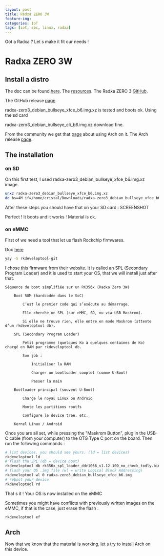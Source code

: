 ```yaml
---
layout: post
title: Radxa ZERO 3W
feature-img:
categories: IoT
tags: [iot, sbc, linux, radxa]
---
```


Got a Radxa ? Let s make it fit our needs !

# Radxa ZERO 3W

## Install a distro

The doc can be found [here](https://docs.radxa.com/en/zero/zero3).
The [resources](https://docs.radxa.com/en/zero/zero3/getting-started/download).
The Radxa ZERO 3 [GitHub](https://github.com/radxa-build/radxa-zero3).


The GitHub release [page](https://github.com/radxa-build/radxa-zero3/releases/tag/b6).


radxa-zero3_debian_bullseye_xfce_b6.img.xz is tested and boots ok. Using the sd card

radxa-zero3_debian_bullseye_cli_b6.img.xz download fine.

From the community we get that [page](https://forum.radxa.com/t/guide-arch-linux-for-single-board-computers/26042) about using Arch on it.
The Arch release [page](https://github.com/kwankiu/archlinux-installer/releases).

## The installation

### on SD
On this first test, I used radxa-zero3_debian_bullseye_xfce_b6.img.xz image.

```bash
unxz radxa-zero3_debian_bullseye_xfce_b6.img.xz
dd bs=4M if=/home/cristal/Downloads/radxa-zero3_debian_bullseye_xfce_b6.img of=/dev/sda conv=fsync oflag=direct status=progress
```

After these steps you should have that on your SD card :
SCREENSHOT

Perfect ! It boots and it works ! Material is ok.

### on eMMC

First of we need a tool that let us flash Rockchip firmwares.

Doc [here](https://docs.radxa.com/en/zero/zero3/low-level-dev/rkdeveloptool)

```bash
yay -S rkdeveloptool-git
```

I chose [this](https://dl.radxa.com/rock3/images/loader/rk356x_spl_loader_ddr1056_v1.12.109_no_check_todly.bin) firmware from their website.
It is called an SPL (Secondary Program Loader) and it is used to start your OS, that we will install just after that.
```
Séquence de boot simplifiée sur un RK356x (Radxa Zero 3W)

    Boot ROM (hardcodée dans le SoC)

        C’est le premier code qui s’exécute au démarrage.

        Elle cherche un SPL (sur eMMC, SD, ou via USB Maskrom).

        Si elle ne trouve rien, elle entre en mode Maskrom (attente d’un rkdeveloptool db).

    SPL (Secondary Program Loader)

        Petit programme (quelques Ko à quelques centaines de Ko) chargé en RAM par rkdeveloptool db.

        Son job :

            Initialiser la RAM

            Charger un bootloader complet (comme U-Boot)

            Passer la main

    Bootloader principal (souvent U-Boot)

        Charge le noyau Linux ou Android

        Monte les partitions rootfs

        Configure le device tree, etc.

    Kernel Linux / Android
```

Once you are all set, while pressing the "Maskrom Button", plug in the USB-C cable (from your computer) to the OTG Type C port on the board.
Then run the following commands :
```bash
# list devices. you should see yours. (ld = list devices)
rkdeveloptool ld
# flash the SPL (db = device boot)
rkdeveloptool db rk356x_spl_loader_ddr1056_v1.12.109_no_check_todly.bin
# flash your OS .img file (wl = write Logical Block Addressing)
rkdeveloptool wl 0 radxa-zero3_debian_bullseye_xfce_b6.img
# reboot your device
rkdeveloptool rd
```

That s it ! Your OS is now installed on the eMMC

Sometimes you might have conflicts with previously written images on the eMMC, if that is the case, just erase the flash :
```bash
rkdeveloptool ef
```

## Arch

Now that we know that the material is working, let s try to install Arch on this device.

